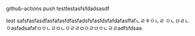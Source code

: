 github-actions push testtestasfsfdadsasdf

test safsfasfasdfasfafasfdfasfadsfsfasfdsfafdafasffafㄴㄹㅎㅇㄴㄹ
ㅇㄴㅁㄹㄴㅇasfadsafafㅁㅇㄴㄹㅁㄴㅇㄹㄹㅁㅇㄹㅁㅇㄴㄹㄹadfsfdsaa